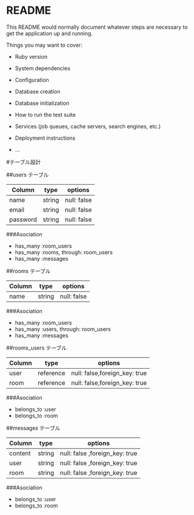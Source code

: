 # README

This README would normally document whatever steps are necessary to get the
application up and running.

Things you may want to cover:

* Ruby version

* System dependencies

* Configuration

* Database creation

* Database initialization

* How to run the test suite

* Services (job queues, cache servers, search engines, etc.)

* Deployment instructions

* ...


#テーブル設計

##users テーブル

|Column   |  type     | options     |
|---------|-----------|-------------|   
|name     |  string   | null: false |   
|email    |  string   | null: false |   
|password |  string   | null: false |  

###Asociation
- has_many :room_users
- has_many :rooms, through: room_users
- has_many :messages


##rooms テーブル

|Column   |  type     | options     |
|---------|-----------|-------------|   
|name     |  string   | null: false |  

###Asociation
- has_many :room_users
- has_many :users, through: room_users
- has_many :messages


##rooms_users テーブル

|Column   |  type        | options                        |
|---------|--------------|--------------------------------|   
|user     |  reference   | null: false,foreign_key: true  |   
|room     |  reference   | null: false,foreign_key: true  |   

###Asociation
- belongs_to :user
- belongs_to :room


##messages テーブル

|Column   |  type     | options                       |
|---------|-----------|-------------------------------|   
|content  |  string   | null: false ,foreign_key: true|   
|user     |  string   | null: false ,foreign_key: true|   
|room     |  string   | null: false ,foreign_key: true| 

###Asociation
- belongs_to :user
- belongs_to :room
